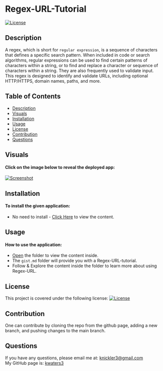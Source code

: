 # Regex-URL-Tutorial

   [![License](https://img.shields.io/badge/License-MIT-turquoise.svg)](https://opensource.org/licenses/MIT) 
   
## Description
A regex, which is short for `regular expression`, is a sequence of characters that defines a specific search pattern. When included in code or search algorithms, regular expressions can be used to find certain patterns of characters within a string, or to find and replace a character or sequence of characters within a string. They are also frequently used to validate input. This regex is designed to identify and validate URLs, including optional HTTP/HTTPS, domain names, paths, and more.



## Table of Contents
   * [Description](#description)
   * [Visuals](#visuals)  
   * [Installation](#installation)
   * [Usage](#usage)
   * [License](#license)
   * [Contribution](#contribution)
   * [Questions](#questions)
 
 
 ## Visuals
 #### Click on the image below to reveal the deployed app:

 [![Screenshot](./Assets/images/Screenshot_2023-10-23_19-40-51.png)](https://kwaters3.github.io/Weather-App/)
 
 
 ## Installation
 #### To install the given application:
  * No need to install - [Click Here](./Develop/gist-template.md) to view the content. 
   
 
 ## Usage
 #### How to use the application:
  * [Open](./Develop/gist-template.md) the folder to view the content inside.
  * The `gist.md` folder will provide you with a Regex-URL-tutorial.
  * Follow & Explore the content inside the folder to learn more about using Regex-URL.
  

 
 ## License
   This project is covered under the following license: [![License](https://img.shields.io/badge/License-MIT-turquoise.svg)](https://opensource.org/licenses/MIT)
 
 ## Contribution
   One can contribute by cloning the repo from the github page, adding a new branch, and pushing changes to the main branch. 
 
 ## Questions
   If you have any questions, please email me at: knickler3@gmail.com <br/>
   My GitHub page is: [kwaters3](https://github.com/kwaters3)